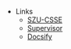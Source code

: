 <!-- _navbar.md -->



* Links
  * [SZU-CSSE](https://csse.szu.edu.cn/)
  * [Supervisor](https://www.philippe-fournier-viger.com/)
  * [Docsify](https://docsify.js.org/#/)